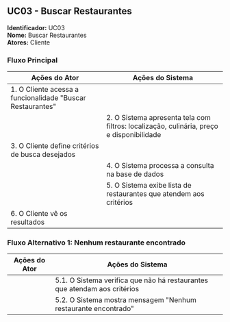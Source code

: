 ## UC03 - Buscar Restaurantes

**Identificador:** UC03  
**Nome:** Buscar Restaurantes  
**Atores:** Cliente  

### Fluxo Principal
| Ações do Ator | Ações do Sistema |
|---------------|------------------|
| 1. O Cliente acessa a funcionalidade "Buscar Restaurantes" | |
| | 2. O Sistema apresenta tela com filtros: localização, culinária, preço e disponibilidade |
| 3. O Cliente define critérios de busca desejados | |
| | 4. O Sistema processa a consulta na base de dados |
| | 5. O Sistema exibe lista de restaurantes que atendem aos critérios |
| 6. O Cliente vê os resultados | |

### Fluxo Alternativo 1: Nenhum restaurante encontrado
| Ações do Ator | Ações do Sistema |
|---------------|------------------|
| | 5.1. O Sistema verifica que não há restaurantes que atendam aos critérios |
| | 5.2. O Sistema mostra mensagem "Nenhum restaurante encontrado" |


